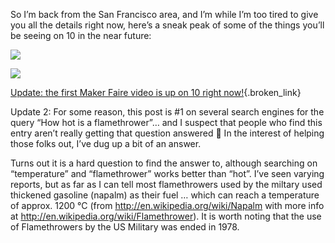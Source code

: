 So I&#8217;m back from the San Francisco area, and I&#8217;m while I&#8217;m too tired to give you all the details right now, here&#8217;s a sneak peak of some of the things you&#8217;ll be seeing on 10 in the near future:

<a href="http://www.duncanmackenzie.net/images/10/bigflame.jpg" class="broken_link" rel="lightbox[723]" title="Laura Foy and a Flamethrower .... hot enough for you?"><img src="http://www.duncanmackenzie.net/images/10/bigflame_sml.jpg" border="0" /></a>

<a href="http://www.duncanmackenzie.net/images/10/afterbigflame.jpg" class="broken_link" rel="lightbox[723]" title="Laura Foy and a Flamethrower .... hot enough for you?"><img src="http://www.duncanmackenzie.net/images/10/afterbigflame_sml.jpg" border="0" /></a>

[Update: the first Maker Faire video is up on 10 right now!](http://on10.net/TheShow/2698/){.broken_link}

Update 2: For some reason, this post is #1 on several search engines for the query &#8220;How hot is a flamethrower&#8221;&#8230; and I suspect that people who find this entry aren&#8217;t really getting that question answered 🙂 In the interest of helping those folks out, I&#8217;ve dug up a bit of an answer.

Turns out it is a hard question to find the answer to, although searching on &#8220;temperature&#8221; and &#8220;flamethrower&#8221; works better than &#8220;hot&#8221;. I&#8217;ve seen varying reports, but as far as I can tell most flamethrowers used by the miltary used thickened gasoline (napalm) as their fuel &#8230; which can reach a temperature of approx. 1200 °C (from&nbsp;<http://en.wikipedia.org/wiki/Napalm>&nbsp;with more info at&nbsp;<http://en.wikipedia.org/wiki/Flamethrower>). It is worth noting that the use of Flamethrowers by the US Military was ended in 1978.&nbsp;